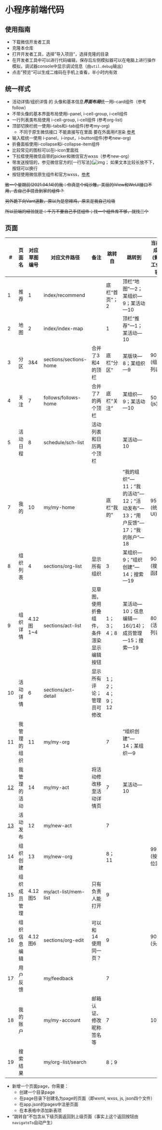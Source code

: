 # 小程序前端代码



## 使用指南

* 下载微信开发者工具
* 克隆本仓库
* 打开开发者工具，选择”导入项目“，选择克隆的目录
* 在开发者工具中可以进行代码编辑，保存后左侧模拟器可以在电脑上进行操作模拟，调试器console中显示调试信息（由`util.debug`输出）
* 点击”预览“可以生成二维码在手机上查看，半小时内有效



## 统一样式

- 活动详情/组织详情 的 头像和基本信息***界面布局***统一用i-card组件（参考follow）
- 不带头像的基本界面布局使用i-panel, i-cell-group, i-cell组件 
- 一行列表类布局使用 i-cell-group, i-cell组件 (参考org-list)
- 顶部切换栏统一使用i-tabs和i-tab组件(参考my-org)
  - 不同于原生微信接口 不能直接写在里面 要在外面用if渲染 [参考](https://github.com/TalkingData/iview-weapp/issues/179)
- 输入框统一使用 i-panel，i-input，i-button组件(参考new-org)
- 折叠面板使用i-collapse和i-collapse-item组件
- 比较常见的图标可以在i-icon里面找
- 下拉框使用微信自带的picker和微信官方wxss（参考new-org）
- 带发送按钮的，参见微信官方的[一行写法](![img](file:///C:\Users\Administrator\AppData\Roaming\Tencent\QQTempSys\%W@GJ$ACOF(TYDYECOKVDYB.png)https://github.com/Tencent/weui-wxss/blob/master/dist/example/input/input.wxml)； 如果文本比较长放不下，按钮可以换行
- 按钮使用微信原生组件和官方wxss，[参考](https://github.com/Tencent/weui-wxss/blob/master/dist/example/button/button.wxml)



~~致一个星期前(2021.04.14)的我：你真是个纯沙雕，美丽的iView和WeUI接口不用，去自己手搓丑到家的组件？~~

~~另外跪下向Vant道歉，原以为是您辣鸡，原来是我自己垃圾~~

~~所以前端的经验就是：千万不要自己手搓组件；找一个组件库不够，就找三个~~



## 页面

| #    | 页面名       | 对应草图编号 | 对应文件路径            | 备注                       | 跳转自         | 跳转到                                                     | 当前完成度 (剩余工作内容)                           |
| ---- | ------------ | ------------ | ----------------------- | -------------------------- | -------------- | ---------------------------------------------------------- | ---------------------------------------------------------- |
| 1    | 推荐         | 1            | index/recommend         |                            | 底栏“首页”；2  | 顶栏“地图”—2；某组织—9；某活动—10                          |                           |
| 2    | 地图         | 2            | index/index-map         |                            | 1              | 顶栏“推荐”—1；某活动—10                                    |                                     |
| 3    | 分区         | 3&4          | sections/sections-home  | 合并了3和4的顶栏           | 底栏“分区”     | 某版块—8；某组织—9                                         | 90%(组织列表)                            |
| 4    | 关注         | 7            | follows/follows-home    | 合并了7的两个顶栏          | 底栏“关注”     | 某组织—9；某活动—10                                        | 50%(js)                                 |
| 5    | 活动日程 | 8            | schedule/sch-list       | 活动列表和日历两个顶栏 |               | 某活动—10                                  |                                            |
|      |              |              |                        |                                            |                |                                                              |                                            |
| 7    | 我的         | 10           | my/my-home              |                            | 底栏“我的”     | ”我的组织“—11；”我的活动”—12；“活动发布”—13；“用户反馈”—17；“我的账户”—18 | 95%(统一UI) |
| 8    | 组织列表   | 4            | sections/org-list   | 显示所有组织               | 3              | 某组织—9；”组织创建“—14；搜索—19                           | 90%(搜索函数)                     |
| 9    | 组织详情 | 4.12图1~4  | sections/act-list     | 见草图，使用折叠组件，条件渲染显示编辑按钮 | 1；3；4；8     | 某活动—10；信息编辑—16(/14)；成员管理—15；搜索—19                     | 80%(活放列表) |
| 10   | 活动详情     | 6            | sections/act-detail     | 显示所有评论；管理员可修改 | 1；2；4；9；12 |                                                            |                                                            |
| 11   | 我管理的组织 | 11           | my/my-org               |                            | 7              | “组织创建”—14；某组织—9                                   |                                    |
| <u>12</u> | 我管理的活动 | 14           | my/my-act               | 将活动修改移至活动详情页   | 7              | 某活动—10                                                  |                                                   |
| <u>13</u> | 活动发布     | 12           | my/new-act              |                            | 7              |                                                            |                                                            |
| 14   | 组织创建     | 13           | my/new-org              |                            | 8；11          |                                                            | 99.9%(按钮位置) |
| 15 | 组织成员管理 | 4.12图5 | my/act-list/mem-list | 只有负责人能打开 | 9 |  |  |
| 16 | 组织信息编辑 | 4.12图6 | sections/org-edit | 可以和14使用同一页？ | 9 |  | 90%(头像) |
| 17 | 用户反馈 |  | my/feedback | | 7 |  |  |
| 18   | 我的账户     |              | my/my-account           | 邮箱认证、修改昵称签名等   | 7              |                                                            | 100% |
| 19 | 搜索结果 | | my/org-list/search |  | 8；9 | |  |

* 新增一个页面page，你需要：
  * 创建一个目录page
  * 在page目录下创建名为page的页面（即wxml, wxss, js, json四个文件）
  * 在app.json的pages中注册页面
  * 在本表格中添加新表项
* “跳转自”不包含从下级页面返回到上级页面（事实上这个返回按钮由`navigateTo`自动产生）


